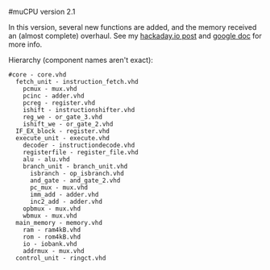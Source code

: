 #muCPU version 2.1

In this version, several new functions are added, and the memory received an (almost complete) overhaul. See my <a href="https://hackaday.io/project/10576-mucpu-an-8-bit-mcu/log/37676-lots-of-updates">hackaday.io post</a> and <a href="https://docs.google.com/spreadsheets/d/1JhbmEXO67L9nPBK7QPC1icmQgoSIbWz5b0xLPl8THKE/">google doc</a> for more info.

Hierarchy (component names aren't exact):

    #core - core.vhd
      fetch_unit - instruction_fetch.vhd
        pcmux - mux.vhd
        pcinc - adder.vhd
        pcreg - register.vhd
        ishift - instructionshifter.vhd
        reg_we - or_gate_3.vhd
        ishift_we - or_gate_2.vhd
      IF_EX_block - register.vhd
      execute_unit - execute.vhd
        decoder - instructiondecode.vhd
        registerfile - register_file.vhd
        alu - alu.vhd
        branch_unit - branch_unit.vhd
          isbranch - op_isbranch.vhd
          and_gate - and_gate_2.vhd
          pc_mux - mux.vhd
          imm_add - adder.vhd
          inc2_add - adder.vhd
        opbmux - mux.vhd
        wbmux - mux.vhd
      main_memory - memory.vhd
        ram - ram4kB.vhd
        rom - rom4kB.vhd
        io - iobank.vhd
        addrmux - mux.vhd
      control_unit - ringct.vhd
